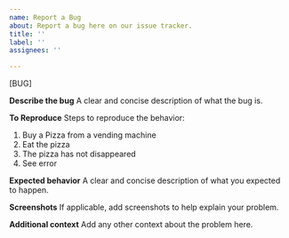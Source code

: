 ```yaml
---
name: Report a Bug
about: Report a bug here on our issue tracker.
title: ''
label: ''
assignees: ''

---
```

<!-- To automatically tag this issue, add the uppercase label(s) surrounded by brackets below, for example: [LABEL] -->
[BUG]

**Describe the bug**
A clear and concise description of what the bug is.

**To Reproduce**
Steps to reproduce the behavior:
1. Buy a Pizza from a vending machine
2. Eat the pizza
3. The pizza has not disappeared
4. See error

**Expected behavior**
A clear and concise description of what you expected to happen.

**Screenshots**
If applicable, add screenshots to help explain your problem.

**Additional context**
Add any other context about the problem here.
